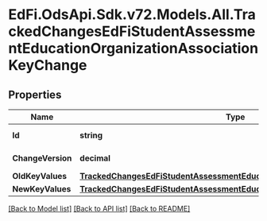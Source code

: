 # EdFi.OdsApi.Sdk.v72.Models.All.TrackedChangesEdFiStudentAssessmentEducationOrganizationAssociationKeyChange

## Properties

Name | Type | Description | Notes
------------ | ------------- | ------------- | -------------
**Id** | **string** | Resource identifier | [optional] 
**ChangeVersion** | **decimal** | Change version | [optional] 
**OldKeyValues** | [**TrackedChangesEdFiStudentAssessmentEducationOrganizationAssociationKey**](TrackedChangesEdFiStudentAssessmentEducationOrganizationAssociationKey.md) |  | [optional] 
**NewKeyValues** | [**TrackedChangesEdFiStudentAssessmentEducationOrganizationAssociationKey**](TrackedChangesEdFiStudentAssessmentEducationOrganizationAssociationKey.md) |  | [optional] 

[[Back to Model list]](../README.md#documentation-for-models) [[Back to API list]](../README.md#documentation-for-api-endpoints) [[Back to README]](../README.md)

